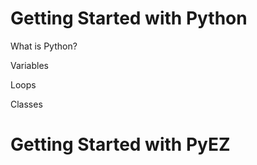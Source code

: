 Getting Started with Python
===========================

What is Python?

Variables

Loops

Classes

Getting Started with PyEZ
=========================
